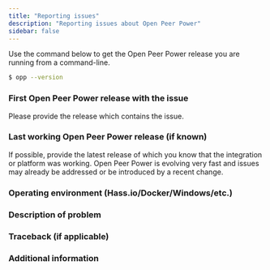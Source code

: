 ```yaml
---
title: "Reporting issues"
description: "Reporting issues about Open Peer Power"
sidebar: false
---
```


Use the command below to get the Open Peer Power release you are running from a command-line.

```bash
$ opp --version
```

### First Open Peer Power release with the issue

Please provide the release which contains the issue.

### Last working Open Peer Power release (if known)

If possible, provide the latest release of which you know that the integration or platform was working. Open Peer Power is evolving very fast and issues may already be addressed or be introduced by a recent change.

### Operating environment (Hass.io/Docker/Windows/etc.)


### Description of problem


### Traceback (if applicable)


### Additional information
